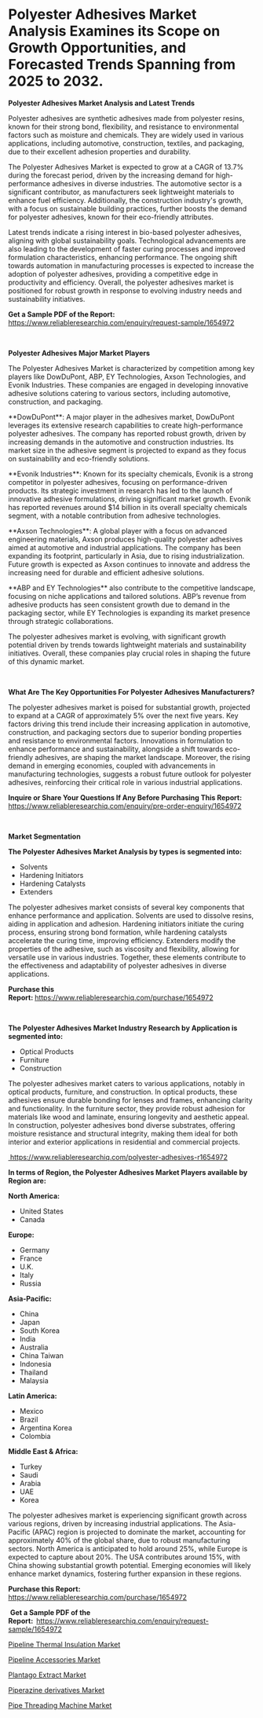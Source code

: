 <p><h1>Polyester Adhesives Market Analysis Examines its Scope on Growth Opportunities, and Forecasted Trends Spanning from 2025 to 2032.</h1></p><p><strong>Polyester Adhesives Market Analysis and Latest Trends</strong></p>
<p><p>Polyester adhesives are synthetic adhesives made from polyester resins, known for their strong bond, flexibility, and resistance to environmental factors such as moisture and chemicals. They are widely used in various applications, including automotive, construction, textiles, and packaging, due to their excellent adhesion properties and durability.</p><p>The Polyester Adhesives Market is expected to grow at a CAGR of 13.7% during the forecast period, driven by the increasing demand for high-performance adhesives in diverse industries. The automotive sector is a significant contributor, as manufacturers seek lightweight materials to enhance fuel efficiency. Additionally, the construction industry's growth, with a focus on sustainable building practices, further boosts the demand for polyester adhesives, known for their eco-friendly attributes.</p><p>Latest trends indicate a rising interest in bio-based polyester adhesives, aligning with global sustainability goals. Technological advancements are also leading to the development of faster curing processes and improved formulation characteristics, enhancing performance. The ongoing shift towards automation in manufacturing processes is expected to increase the adoption of polyester adhesives, providing a competitive edge in productivity and efficiency. Overall, the polyester adhesives market is positioned for robust growth in response to evolving industry needs and sustainability initiatives.</p></p>
<p><strong>Get a Sample PDF of the Report:&nbsp;</strong> <a href="https://www.reliableresearchiq.com/enquiry/request-sample/1654972?utm_campaign=1087&utm_medium=2&utm_source=Github&utm_content=ia&utm_term=07032025&utm_id=polyester-adhesives">https://www.reliableresearchiq.com/enquiry/request-sample/1654972</a></p>
<p>&nbsp;</p>
<p><strong>Polyester Adhesives Major Market Players</strong></p>
<p><p>The Polyester Adhesives Market is characterized by competition among key players like DowDuPont, ABP, EY Technologies, Axson Technologies, and Evonik Industries. These companies are engaged in developing innovative adhesive solutions catering to various sectors, including automotive, construction, and packaging.</p><p>**DowDuPont**: A major player in the adhesives market, DowDuPont leverages its extensive research capabilities to create high-performance polyester adhesives. The company has reported robust growth, driven by increasing demands in the automotive and construction industries. Its market size in the adhesive segment is projected to expand as they focus on sustainability and eco-friendly solutions.</p><p>**Evonik Industries**: Known for its specialty chemicals, Evonik is a strong competitor in polyester adhesives, focusing on performance-driven products. Its strategic investment in research has led to the launch of innovative adhesive formulations, driving significant market growth. Evonik has reported revenues around $14 billion in its overall specialty chemicals segment, with a notable contribution from adhesive technologies.</p><p>**Axson Technologies**: A global player with a focus on advanced engineering materials, Axson produces high-quality polyester adhesives aimed at automotive and industrial applications. The company has been expanding its footprint, particularly in Asia, due to rising industrialization. Future growth is expected as Axson continues to innovate and address the increasing need for durable and efficient adhesive solutions.</p><p>**ABP and EY Technologies** also contribute to the competitive landscape, focusing on niche applications and tailored solutions. ABP’s revenue from adhesive products has seen consistent growth due to demand in the packaging sector, while EY Technologies is expanding its market presence through strategic collaborations.</p><p>The polyester adhesives market is evolving, with significant growth potential driven by trends towards lightweight materials and sustainability initiatives. Overall, these companies play crucial roles in shaping the future of this dynamic market.</p></p>
<p>&nbsp;</p>
<p><strong>What Are The Key Opportunities For Polyester Adhesives Manufacturers?</strong></p>
<p><p>The polyester adhesives market is poised for substantial growth, projected to expand at a CAGR of approximately 5% over the next five years. Key factors driving this trend include their increasing application in automotive, construction, and packaging sectors due to superior bonding properties and resistance to environmental factors. Innovations in formulation to enhance performance and sustainability, alongside a shift towards eco-friendly adhesives, are shaping the market landscape. Moreover, the rising demand in emerging economies, coupled with advancements in manufacturing technologies, suggests a robust future outlook for polyester adhesives, reinforcing their critical role in various industrial applications.</p></p>
<p><strong>Inquire or Share Your Questions If Any Before Purchasing This Report:</strong> <a href="https://www.reliableresearchiq.com/enquiry/pre-order-enquiry/1654972?utm_campaign=1087&utm_medium=2&utm_source=Github&utm_content=ia&utm_term=07032025&utm_id=polyester-adhesives">https://www.reliableresearchiq.com/enquiry/pre-order-enquiry/1654972</a></p>
<p>&nbsp;</p>
<p><strong>Market Segmentation</strong></p>
<p><strong>The Polyester Adhesives Market Analysis by types is segmented into:</strong></p>
<p><ul><li>Solvents</li><li>Hardening Initiators</li><li>Hardening Catalysts</li><li>Extenders</li></ul></p>
<p><p>The polyester adhesives market consists of several key components that enhance performance and application. Solvents are used to dissolve resins, aiding in application and adhesion. Hardening initiators initiate the curing process, ensuring strong bond formation, while hardening catalysts accelerate the curing time, improving efficiency. Extenders modify the properties of the adhesive, such as viscosity and flexibility, allowing for versatile use in various industries. Together, these elements contribute to the effectiveness and adaptability of polyester adhesives in diverse applications.</p></p>
<p><strong>Purchase this Report:&nbsp;</strong><a href="https://www.reliableresearchiq.com/purchase/1654972?utm_campaign=1087&utm_medium=2&utm_source=Github&utm_content=ia&utm_term=07032025&utm_id=polyester-adhesives">https://www.reliableresearchiq.com/purchase/1654972</a></p>
<p>&nbsp;</p>
<p><strong>The Polyester Adhesives Market Industry Research by Application is segmented into:</strong></p>
<p><ul><li>Optical Products</li><li>Furniture</li><li>Construction</li></ul></p>
<p><p>The polyester adhesives market caters to various applications, notably in optical products, furniture, and construction. In optical products, these adhesives ensure durable bonding for lenses and frames, enhancing clarity and functionality. In the furniture sector, they provide robust adhesion for materials like wood and laminate, ensuring longevity and aesthetic appeal. In construction, polyester adhesives bond diverse substrates, offering moisture resistance and structural integrity, making them ideal for both interior and exterior applications in residential and commercial projects.</p></p>
<p><a href="https://www.reliableresearchiq.com/polyester-adhesives-r1654972?utm_campaign=1087&utm_medium=2&utm_source=Github&utm_content=ia&utm_term=07032025&utm_id=polyester-adhesives">&nbsp;https://www.reliableresearchiq.com/polyester-adhesives-r1654972</a></p>
<p><strong>In terms of Region, the Polyester Adhesives Market Players available by Region are:</strong></p>
<p>
    <p> <strong> North America: </strong>
        <ul>
            <li>United States</li>
            <li>Canada</li>
        </ul>
        </p> 
    <p> <strong> Europe: </strong>
        <ul>
            <li>Germany</li>
            <li>France</li>
            <li>U.K.</li>
            <li>Italy</li>
            <li>Russia</li>
        </ul>
        </p> 
    <p> <strong> Asia-Pacific: </strong>
        <ul>
            <li>China</li>
            <li>Japan</li>
            <li>South Korea</li>
            <li>India</li>
            <li>Australia</li>
            <li>China Taiwan</li>
            <li>Indonesia</li>
            <li>Thailand</li>
            <li>Malaysia</li>
        </ul>
        </p> 
    <p> <strong> Latin America: </strong>
        <ul>
            <li>Mexico</li>
            <li>Brazil</li>
            <li>Argentina Korea</li>
            <li>Colombia</li>
        </ul>
        </p> 
    <p> <strong> Middle East & Africa: </strong>
        <ul>
            <li>Turkey</li>
            <li>Saudi</li>
            <li>Arabia</li>
            <li>UAE</li>
            <li>Korea</li>
        </ul>
    </p>
    </p>
<p><p>The polyester adhesives market is experiencing significant growth across various regions, driven by increasing industrial applications. The Asia-Pacific (APAC) region is projected to dominate the market, accounting for approximately 40% of the global share, due to robust manufacturing sectors. North America is anticipated to hold around 25%, while Europe is expected to capture about 20%. The USA contributes around 15%, with China showing substantial growth potential. Emerging economies will likely enhance market dynamics, fostering further expansion in these regions.</p></p>
<p><strong>Purchase this Report: </strong><a href="https://www.reliableresearchiq.com/purchase/1654972?utm_campaign=1087&utm_medium=2&utm_source=Github&utm_content=ia&utm_term=07032025&utm_id=polyester-adhesives">https://www.reliableresearchiq.com/purchase/1654972</a></p>
<p>&nbsp;<strong>Get a Sample PDF of the Report:&nbsp;&nbsp;</strong><a href="https://www.reliableresearchiq.com/enquiry/request-sample/1654972?utm_campaign=1087&utm_medium=2&utm_source=Github&utm_content=ia&utm_term=07032025&utm_id=polyester-adhesives">https://www.reliableresearchiq.com/enquiry/request-sample/1654972</a></p>
<p><strong></strong></p>
<p><p><a href="https://github.com/bilkbitsch/Market-Research-Report-List-1/blob/main/pipeline-thermal-insulation-market.md?utm_campaign=1087&utm_medium=2&utm_source=Github&utm_content=ia&utm_term=07032025&utm_id=polyester-adhesives">Pipeline Thermal Insulation Market</a></p><p><a href="https://github.com/hirtzhulstsq/Market-Research-Report-List-1/blob/main/pipeline-accessories-market.md?utm_campaign=1087&utm_medium=2&utm_source=Github&utm_content=ia&utm_term=07032025&utm_id=polyester-adhesives">Pipeline Accessories Market</a></p><p><a href="https://github.com/vaeilabin/Market-Research-Report-List-1/blob/main/plantago-extract-market.md?utm_campaign=1087&utm_medium=2&utm_source=Github&utm_content=ia&utm_term=07032025&utm_id=polyester-adhesives">Plantago Extract Market</a></p><p><a href="https://github.com/alekitanis/Market-Research-Report-List-1/blob/main/piperazine-derivatives-market.md?utm_campaign=1087&utm_medium=2&utm_source=Github&utm_content=ia&utm_term=07032025&utm_id=polyester-adhesives">Piperazine derivatives Market</a></p><p><a href="https://github.com/hacklmenckg6/Market-Research-Report-List-1/blob/main/pipe-threading-machine-market.md?utm_campaign=1087&utm_medium=2&utm_source=Github&utm_content=ia&utm_term=07032025&utm_id=polyester-adhesives">Pipe Threading Machine Market</a></p></p>